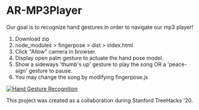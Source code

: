 # AR-MP3Player

Our goal is to recognize hand gestures in order to navigate our mp3 player!

1. Download zip
2. node_modules > fingerpose > dist > index.html
3. Click "Allow" camera in browser.
4. Display open palm gesture to actuate the hand pose model.
5. Show a sideways 'thumb's up' gesture to play the song OR a 'peace-sign' gesture to pause.
6. You may change the song by modifying fingerpose.js


[![Hand Gesture Recognition](https://img.youtube.com/vi/4ZdoBFKkc10/0.jpg)](https://www.youtube.com/watch?v=4ZdoBFKkc10)

This project was created as a collaboration during Stanford TreeHacks '20.
